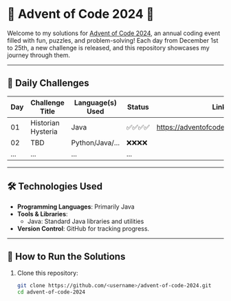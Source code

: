 # 🎄 Advent of Code 2024 🎄

Welcome to my solutions for [Advent of Code 2024](https://adventofcode.com/2024), an annual coding event filled with fun, puzzles, and problem-solving! Each day from December 1st to 25th, a new challenge is released, and this repository showcases my journey through them.

---

## 📅 Daily Challenges

| Day | Challenge Title          | Language(s) Used | Status     | Link                                |
|-----|--------------------------|------------------|------------|-------------------------------------|
| 01  | Historian Hysteria       | Java             | ✅✅✅✅ | https://adventofcode.com/2024/day/1 |
| 02  | TBD                      | Python/Java/...  | ❌❌❌❌ |
| ... | ...                      | ...              | ...     |

---

## 🛠 Technologies Used

- **Programming Languages**: Primarily Java
- **Tools & Libraries**: 
  - Java: Standard Java libraries and utilities
- **Version Control**: GitHub for tracking progress.

---

## 🚀 How to Run the Solutions

1. Clone this repository:
   ```bash
   git clone https://github.com/<username>/advent-of-code-2024.git
   cd advent-of-code-2024
